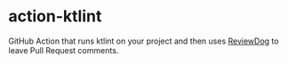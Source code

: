 # action-ktlint

GitHub Action that runs ktlint on your project and then uses [ReviewDog](https://github.com/reviewdog/reviewdog) to leave Pull Request comments.

